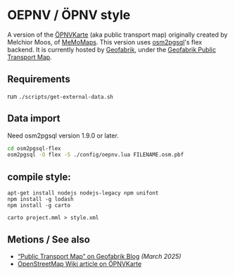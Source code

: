 # OEPNV / ÖPNV style

A version of the [ÖPNVKarte](https://www.öpnvkarte.de/) (aka public transport map) originally created by Melchior Moos, of [MeMoMaps](https://memomaps.de/). This version uses [osm2pgsql](https://osm2pgsql.org/)'s flex backend. It is currently hosted by [Geofabrik](https://geofabrik.de), under the [Geofabrik Public Transport Map](https://tools.geofabrik.de/map/?type=Public_Transport).

## Requirements

run `./scripts/get-external-data.sh`

## Data import

Need osm2pgsql version 1.9.0 or later.

```bash
cd osm2pgsql-flex
osm2pgsql -O flex -S ./config/oepnv.lua FILENAME.osm.pbf
```

## compile style:

```
apt-get install nodejs nodejs-legacy npm unifont
npm install -g lodash
npm install -g carto

carto project.mml > style.xml
```

## Metions / See also

* [“Public Transport Map” on Geofabrik Blog](https://blog.geofabrik.de/index.php/2025/03/21/public-transport-map/) _(March 2025)_
* [OpenStreetMap Wiki article on ÖPNVKarte](https://wiki.openstreetmap.org/wiki/%C3%96PNVKarte)
